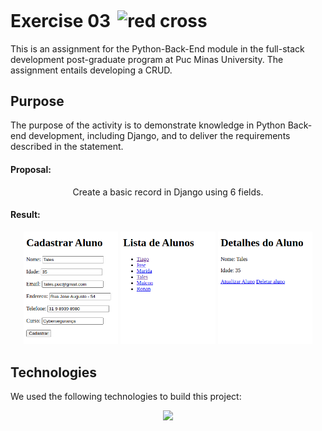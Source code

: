 <h1>Exercise 03<img src="https://img.icons8.com/fluency/256/completed-task.png" alt="red cross" style="height: 1em; margin-left: 0.4em; margin-top: 0.2em;"></h1>
<p>This is an assignment for the Python-Back-End module in the full-stack development post-graduate program at Puc Minas University. The assignment entails developing a CRUD.</p>
<h2>Purpose</h2>
<p>The purpose of the activity is to demonstrate knowledge in Python Back-end development, including Django, and to deliver the requirements described in the statement.</p>
<h4>Proposal:</h4>
<p align="center">
  Create a basic record in Django using 6 fields.
</p>

<h4>Result:</h4>
<p align="center">
  <img src="https://github.com/tiagopazhs/FullStack-PucMinas-Postraduate/blob/main/back-end-python/exercicio-3/docs/Create.png" alt="sample" style="width: 30%">  
  <img src="https://github.com/tiagopazhs/FullStack-PucMinas-Postraduate/blob/main/back-end-python/exercicio-3/docs/ReadAll.png" alt="sample" style="width: 30%">
  <img src="https://github.com/tiagopazhs/FullStack-PucMinas-Postraduate/blob/main/back-end-python/exercicio-3/docs/ReadOne.png" alt="sample" style="width: 30%">
</p>


<h2>Technologies</h2>
<p>We used the following technologies to build this project:</p>
<p align="center">
    <img src="https://skillicons.dev/icons?i=py,django,html,sqlite,postman,git" />
</p>

